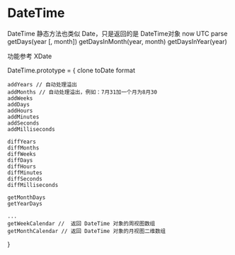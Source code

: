 # DateTime

DateTime 静态方法也类似 Date，只是返回的是 DateTime对象
    now
    UTC
    parse
    getDays(year [, month])
    getDaysInMonth(year, month)
    getDaysInYear(year)


功能参考 XDate

DateTime.prototype = {
    clone
    toDate
    format
    
    addYears // 自动处理溢出
    addMonths // 自动处理溢出，例如：7月31加一个月为8月30
    addWeeks
    addDays
    addHours
    addMinutes
    addSeconds
    addMilliseconds

    diffYears
    diffMonths
    diffWeeks
    diffDays
    diffHours
    diffMinutes
    diffSeconds
    diffMilliseconds

    getMonthDays
    getYearDays

    ...
    getWeekCalendar //  返回 DateTime 对象的周视图数组
    getMonthCalendar // 返回 DateTime 对象的月视图二维数组
}